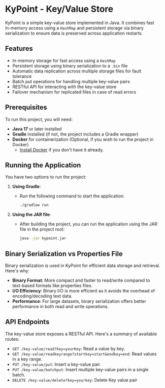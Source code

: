# KyPoint - Key/Value Store

KyPoint is a simple key-value store implemented in Java. It combines fast in-memory access using a `HashMap` and persistent storage via binary serialization to ensure data is preserved across application restarts.


## Features
- In-memory storage for fast access using a `HashMap`
- Persistent storage using binary serialization to a `.bin` file
- Automatic data replication across multiple storage files for fault tolerance
- Batch put operations for handling multiple key-value pairs
- RESTful API for interacting with the key-value store
- Failover mechanism for replicated files in case of read errors

## Prerequisites
To run this project, you will need:
- **Java 17** or later installed
- **Gradle** installed (if not, the project includes a Gradle wrapper)
- **Docker** for containerization (Optional, if you wish to run the project in Docker)
   - [Install Docker](https://docs.docker.com/get-docker/) if you don't have it already.

## Running the Application

You have two options to run the project:

1. **Using Gradle**:
   - Run the following command to start the application:
     ```bash
     ./gradlew run
     ```

2. **Using the JAR file**:
   - After building the project, you can run the application using the JAR file in the project root:
     ```bash
     java -jar kypoint.jar
     ```

## Binary Serialization vs Properties File
Binary serialization is used in KyPoint for efficient data storage and retrieval. Here's why:
- **Binary Format**: More compact and faster to read/write compared to text-based formats like properties files.
- **I/O Efficiency**: Binary I/O is more efficient as it avoids the overhead of encoding/decoding text data.
- **Performance**: For large datasets, binary serialization offers better performance in both read and write operations.

## API Endpoints
The key-value store exposes a RESTful API. Here's a summary of available routes:

- `GET /key-value/read?key=yourKey`: Read a value by key.
- `GET /key-value/readkeyrange?startkey=start&endkey=end`: Read values in a key range.
- `PUT /key-value/put`: Insert a key-value pair.
- `PUT /key-value/batchput`: Insert multiple key-value pairs in a single batch.
- `DELETE /key-value/delete?key=yourkey`: Delete Key value pair



